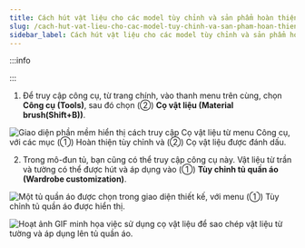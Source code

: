 ```yaml
---
title: Cách hút vật liệu cho các model tùy chỉnh và sản phẩm hoàn thiện
slug: /cach-hut-vat-lieu-cho-cac-model-tuy-chinh-va-san-pham-hoan-thien
sidebar_label: Cách hút vật liệu cho các model tùy chỉnh và sản phẩm hoàn thiện
---
```


:::info

:::

1. Để truy cập công cụ, từ trang chính, vào thanh menu trên cùng, chọn **Công cụ (Tools)**, sau đó chọn (②) **Cọ vật liệu (Material brush(Shift+B))**.

![Giao diện phần mềm hiển thị cách truy cập Cọ vật liệu từ menu Công cụ, với các mục (①) Hoàn thiện tùy chỉnh và (②) Cọ vật liệu được đánh dấu.](https://storage.googleapis.com/jegavn_kb/image_jegavn/701.1.jpg)

2. Trong mô-đun tủ, bạn cũng có thể truy cập công cụ này. Vật liệu từ trần và tường có thể được hút và áp dụng vào (①) **Tùy chỉnh tủ quần áo (Wardrobe customization)**.

![Một tủ quần áo được chọn trong giao diện thiết kế, với menu (①) Tùy chỉnh tủ quần áo được hiển thị.](https://storage.googleapis.com/jegavn_kb/image_jegavn/701.2.jpg)

![Hoạt ảnh GIF minh họa việc sử dụng cọ vật liệu để sao chép vật liệu từ tường và áp dụng lên tủ quần áo.](https://storage.googleapis.com/jegavn_kb/image_jegavn/701.3%20(1).gif)